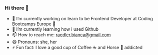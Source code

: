 ### Hi there 👋

- 🔭 I’m currently working on learn to be Frontend Developer at Coding Bootcamps Europe :muscle:
- 🌱 I’m currently learning how i used Github
- 📫 How to reach me: raedler.bianca@gmail.com
- 😄 Pronouns: she, her
- ⚡ Fun fact: I love a good cup of Coffee :coffee: and Horse :horse: addicted
